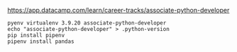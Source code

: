 https://app.datacamp.com/learn/career-tracks/associate-python-developer

```
pyenv virtualenv 3.9.20 associate-python-developer
echo "associate-python-developer" > .python-version
pip install pipenv
pipenv install pandas
```